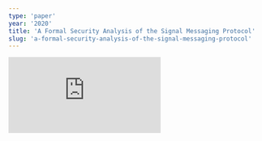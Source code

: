 ```yaml
---
type: 'paper'
year: '2020'
title: 'A Formal Security Analysis of the Signal Messaging Protocol'
slug: 'a-formal-security-analysis-of-the-signal-messaging-protocol'
---
```


![](https://static.meri.garden/743d7938a8cd0e48d1b4a55e355a3008.pdf)